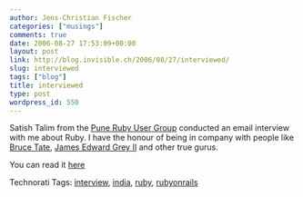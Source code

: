 ```yaml
---
author: Jens-Christian Fischer
categories: ["musings"]
comments: true
date: 2006-08-27 17:53:09+00:00
layout: post
link: http://blog.invisible.ch/2006/08/27/interviewed/
slug: interviewed
tags: ["blog"]
title: interviewed
type: post
wordpress_id: 550
---
```


Satish Talim from the [Pune Ruby User Group][1] conducted an email interview with me about Ruby. I have the honour of being in company with people like [Bruce Tate][2], [James Edward Grey II][3] and other true gurus.

You can read it [here][4]

[1]: http://www.puneruby.com/blog/
[2]: http://www.puneruby.com/blog/?p=62
[3]: http://www.puneruby.com/blog/?p=67
[4]: http://www.puneruby.com/blog/?p=76



Technorati Tags: [interview](http://www.technorati.com/tag/interview), [india](http://www.technorati.com/tag/india), [ruby](http://www.technorati.com/tag/ruby), [rubyonrails](http://www.technorati.com/tag/rubyonrails)
